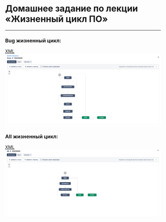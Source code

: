 # Домашнее задание по лекции «Жизненный цикл ПО»

---

### Bug жизненный цикл:

[XML](assets%2Fimages%2Fhw-75%2FHW-75-1-2.xml)
![HW-75-1-1.png](assets%2Fimages%2Fhw-75%2FHW-75-1-1.png)


### All жизненный цикл:

[XML](assets%2Fimages%2Fhw-75%2FHW-75-2-2.xml)
![HW-75-2-1.png](assets%2Fimages%2Fhw-75%2FHW-75-2-1.png)